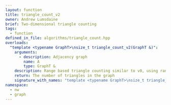 ```yaml
---
layout: function
title: triangle_count_v2
owner: Andrew Lumsdaine
brief: Two-dimensional triangle counting
tags:
  - function
defined_in_file: algorithms/triangle_count.hpp
overloads:
  "template <typename GraphT>\nsize_t triangle_count_v2(GraphT &)":
    arguments:
      - description: Adjacency graph
        name: A
        type: GraphT &
    description: Range based triangle counting similar to v0, using range based for loops and random access into the outer range.
    return: The number of triangles in the graph
    signature_with_names: "template <typename GraphT>\nsize_t triangle_count_v2(GraphT & A)"
namespace:
  - nw
  - graph
---
```

